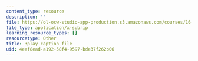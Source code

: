 ```yaml
---
content_type: resource
description: ''
file: https://ol-ocw-studio-app-production.s3.amazonaws.com/courses/16-346-astrodynamics-fall-2008/4eaf8eada19258f49597bde37f262b06_SJI-SAs1Rnk.vtt
file_type: application/x-subrip
learning_resource_types: []
resourcetype: Other
title: 3play caption file
uid: 4eaf8ead-a192-58f4-9597-bde37f262b06
---
```


